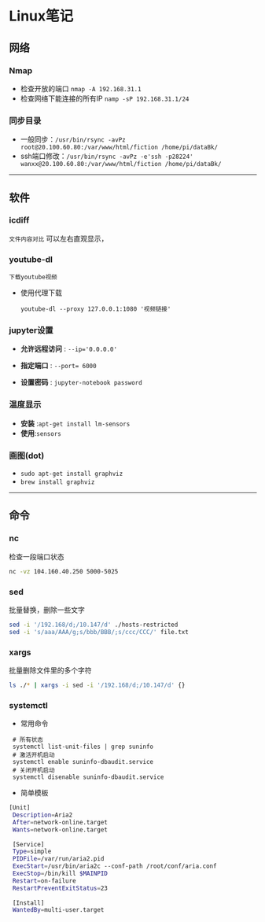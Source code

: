 # Linux笔记

## 网络

### Nmap

* 检查开放的端口 `nmap -A 192.168.31.1`
* 检查网络下能连接的所有IP `namp -sP 192.168.31.1/24`

### 同步目录

- 一般同步：`/usr/bin/rsync -avPz root@20.100.60.80:/var/www/html/fiction /home/pi/dataBk/`
- ssh端口修改：`/usr/bin/rsync -avPz -e'ssh -p28224' wanxx@20.100.60.80:/var/www/html/fiction /home/pi/dataBk/`

-----------------------------------------------------------------------------------------------------------------------------------------



## 软件

### icdiff 
`文件内容对比`
可以左右直观显示，

### youtube-dl 
`下载youtube视频`
* 使用代理下载
  
  `youtube-dl --proxy 127.0.0.1:1080 '视频链接'`

### jupyter设置

 - **允许远程访问** : `--ip='0.0.0.0'`

 - **指定端口** : `--port= 6000`

 - **设置密码** : `jupyter-notebook password`

### 温度显示
 - **安装** :`apt-get install lm-sensors`
 - **使用**:`sensors`
 
### 画图(dot)
 - `sudo apt-get install graphviz`
 - `brew install graphviz`
-----------------------------------------------------------------------------------------------------------------------------------------




## 命令

### nc
检查一段端口状态
```bash
nc -vz 104.160.40.250 5000-5025
```

### sed 
批量替换，删除一些文字
```bash
sed -i '/192.168/d;/10.147/d' ./hosts-restricted
sed -i 's/aaa/AAA/g;s/bbb/BBB/;s/ccc/CCC/' file.txt
```
### xargs
批量删除文件里的多个字符
```bash
ls ./* | xargs -i sed -i '/192.168/d;/10.147/d' {}
```
### systemctl

* 常用命令
```
 # 所有状态
 systemctl list-unit-files | grep suninfo
 # 激活开机启动
 systemctl enable suninfo-dbaudit.service
 # 关闭开机启动
 systemctl disenable suninfo-dbaudit.service
```

* 简单模板
```bash
[Unit]
 Description=Aria2
 After=network-online.target
 Wants=network-online.target
 
 [Service]
 Type=simple
 PIDFile=/var/run/aria2.pid
 ExecStart=/usr/bin/aria2c --conf-path /root/conf/aria.conf
 ExecStop=/bin/kill $MAINPID
 Restart=on-failure
 RestartPreventExitStatus=23
 
 [Install]
 WantedBy=multi-user.target
```
